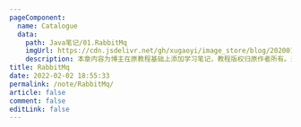 ```yaml
---
pageComponent:
  name: Catalogue
  data:
    path: Java笔记/01.RabbitMq
    imgUrl: https://cdn.jsdelivr.net/gh/xugaoyi/image_store/blog/20200112120340.png
    description: 本章内容为博主在原教程基础上添加学习笔记，教程版权归原作者所有。来源：<a href='https://wangdoc.com/javascript/' target='_blank'>JavaScript教程</a>
title: RabbitMq
date: 2022-02-02 18:55:33
permalink: /note/RabbitMq/
article: false
comment: false
editLink: false
---
```

